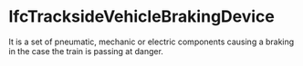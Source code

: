 IfcTracksideVehicleBrakingDevice
================================
It is a set of pneumatic, mechanic or electric components causing a braking in
the case the train is passing at danger.


